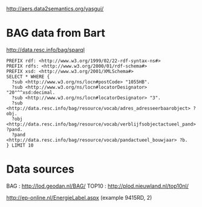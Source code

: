 <http://aers.data2semantics.org/yasgui/>

# BAG data from Bart
http://data.resc.info/bag/sparql

```
PREFIX rdf: <http://www.w3.org/1999/02/22-rdf-syntax-ns#>
PREFIX rdfs: <http://www.w3.org/2000/01/rdf-schema#>
PREFIX xsd: <http://www.w3.org/2001/XMLSchema#>
SELECT * WHERE {
  ?sub <http://www.w3.org/ns/locn#postCode> "1055HB".
  ?sub <http://www.w3.org/ns/locn#locatorDesignator> "20"^^xsd:decimal.
  ?sub <http://www.w3.org/ns/locn#locatorDesignator> "3".
  ?sub <http://data.resc.info/bag/resource/vocab/adres_adresseerbaarobject> ?obj.
  ?obj <http://data.resc.info/bag/resource/vocab/verblijfsobjectactueel_pand> ?pand.
  ?pand <http://data.resc.info/bag/resource/vocab/pandactueel_bouwjaar> ?b.
} LIMIT 10
```

# Data sources
BAG : http://lod.geodan.nl/BAG/
TOP10 : http://plod.nieuwland.nl/top10nl/

http://ep-online.nl/EnergieLabel.aspx
(example 9415RD, 2)
